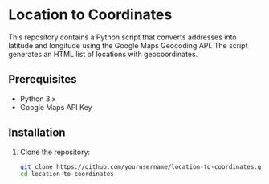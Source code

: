 # Location to Coordinates

This repository contains a Python script that converts addresses into latitude and longitude using the Google Maps Geocoding API. The script generates an HTML list of locations with geocoordinates.

## Prerequisites

- Python 3.x
- Google Maps API Key

## Installation

1. Clone the repository:
   ```sh
   git clone https://github.com/yourusername/location-to-coordinates.git
   cd location-to-coordinates
